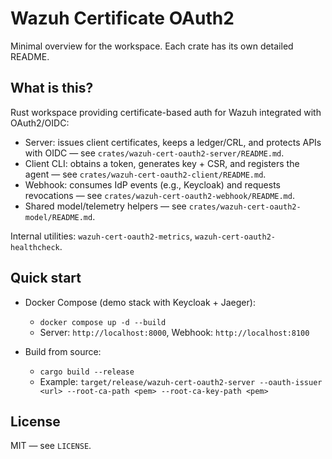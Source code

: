 # Wazuh Certificate OAuth2

Minimal overview for the workspace. Each crate has its own detailed README.

## What is this?

Rust workspace providing certificate-based auth for Wazuh integrated with OAuth2/OIDC:

- Server: issues client certificates, keeps a ledger/CRL, and protects APIs with OIDC — see `crates/wazuh-cert-oauth2-server/README.md`.
- Client CLI: obtains a token, generates key + CSR, and registers the agent — see `crates/wazuh-cert-oauth2-client/README.md`.
- Webhook: consumes IdP events (e.g., Keycloak) and requests revocations — see `crates/wazuh-cert-oauth2-webhook/README.md`.
- Shared model/telemetry helpers — see `crates/wazuh-cert-oauth2-model/README.md`.

Internal utilities: `wazuh-cert-oauth2-metrics`, `wazuh-cert-oauth2-healthcheck`.

## Quick start

- Docker Compose (demo stack with Keycloak + Jaeger):
  - `docker compose up -d --build`
  - Server: `http://localhost:8000`, Webhook: `http://localhost:8100`

- Build from source:
  - `cargo build --release`
  - Example: `target/release/wazuh-cert-oauth2-server --oauth-issuer <url> --root-ca-path <pem> --root-ca-key-path <pem>`

## License

MIT — see `LICENSE`.
